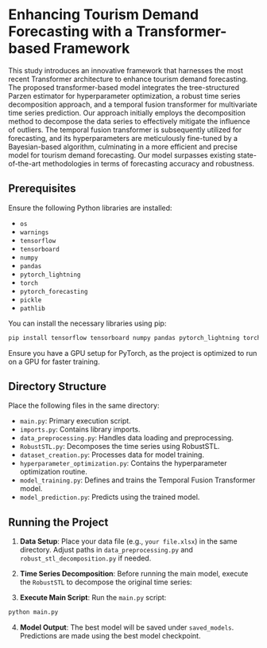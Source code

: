 
# Enhancing Tourism Demand Forecasting with a Transformer-based Framework

This study introduces an innovative framework that harnesses the most recent Transformer architecture to enhance tourism demand forecasting. The proposed transformer-based model integrates the tree-structured Parzen estimator for hyperparameter optimization, a robust time series decomposition approach, and a temporal fusion transformer for multivariate time series prediction. Our approach initially employs the decomposition method to decompose the data series to effectively mitigate the influence of outliers. The temporal fusion transformer is subsequently utilized for forecasting, and its hyperparameters are meticulously fine-tuned by a Bayesian-based algorithm, culminating in a more efficient and precise model for tourism demand forecasting. Our model surpasses existing state-of-the-art methodologies in terms of forecasting accuracy and robustness.

## Prerequisites

Ensure the following Python libraries are installed:

- `os`
- `warnings`
- `tensorflow`
- `tensorboard`
- `numpy`
- `pandas`
- `pytorch_lightning`
- `torch`
- `pytorch_forecasting`
- `pickle`
- `pathlib`

You can install the necessary libraries using pip:

```bash
pip install tensorflow tensorboard numpy pandas pytorch_lightning torch pytorch_forecasting RobustSTL
```

Ensure you have a GPU setup for PyTorch, as the project is optimized to run on a GPU for faster training.

## Directory Structure

Place the following files in the same directory:

- `main.py`: Primary execution script.
- `imports.py`: Contains library imports.
- `data_preprocessing.py`: Handles data loading and preprocessing.
- `RobustSTL.py`: Decomposes the time series using RobustSTL.
- `dataset_creation.py`: Processes data for model training.
- `hyperparameter_optimization.py`: Contains the hyperparameter optimization routine.
- `model_training.py`: Defines and trains the Temporal Fusion Transformer model.
- `model_prediction.py`: Predicts using the trained model.

## Running the Project

1. **Data Setup**: Place your data file (e.g., `your file.xlsx`) in the same directory. Adjust paths in `data_preprocessing.py` and `robust_stl_decomposition.py` if needed.
2. **Time Series Decomposition**: Before running the main model, execute the `RobustSTL` to decompose the original time series:


3. **Execute Main Script**: Run the `main.py` script:

```bash
python main.py
```

4. **Model Output**: The best model will be saved under `saved_models`. Predictions are made using the best model checkpoint.
